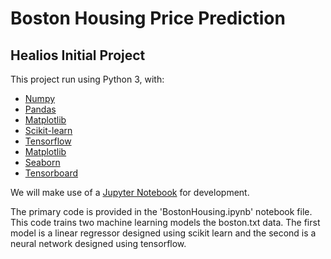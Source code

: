 # Boston Housing Price Prediction
## Healios Initial Project

This project run using Python 3, with:

- [Numpy](http://www.numpy.org/)
- [Pandas](http://pandas.pydata.org/)
- [Matplotlib](http://matplotlib.org/)
- [Scikit-learn](http://scikit-learn.org/stable/)
- [Tensorflow](https://www.tensorflow.org)
- [Matplotlib](https://matplotlib.org)
- [Seaborn](https://seaborn.pydata.org)
- [Tensorboard](https://www.tensorflow.org/tensorboard)

We will make use of a [Jupyter Notebook](http://ipython.org/notebook.html) for development.

The primary code is provided in the 'BostonHousing.ipynb' notebook file. This code trains two machine learning models the boston.txt data. The first model is a linear regressor designed using scikit learn and the second is a neural network designed using tensorflow.
